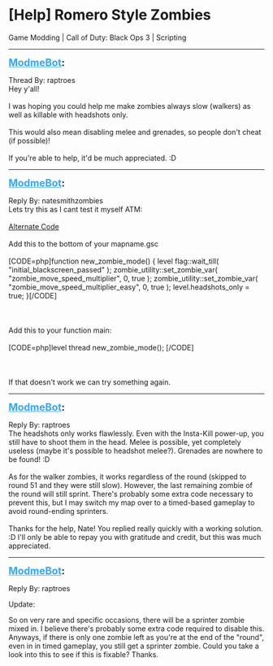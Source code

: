 # [Help] Romero Style Zombies
Game Modding | Call of Duty: Black Ops 3 | Scripting

---
<strong style="font-size: 1.4em;"><span style="text-decoration: underline;text-decoration-color: #34a7f9;"><span style="color:#34a7f9;">ModmeBot</span></span>:</strong>

<p>Thread By: raptroes<br />Hey y&#39;all!<br /><br />I was hoping you could help me make zombies always slow (walkers) as well as killable with headshots only.<br /><br />This would also mean disabling melee and grenades, so people don&#39;t cheat (if possible)!<br /><br />If you&#39;re able to help, it&#39;d be much appreciated. :D</p>

---
<strong style="font-size: 1.4em;"><span style="text-decoration: underline;text-decoration-color: #34a7f9;"><span style="color:#34a7f9;">ModmeBot</span></span>:</strong>

<p>Reply By: natesmithzombies<br />Lets try this as I cant test it myself ATM: <br /><br /><a href="http://pastebin.com/FNzqvLn4">Alternate Code</a><br /><br />Add this to the bottom of your mapname.gsc<br /><br />[CODE=php]function new_zombie_mode() { level flag::wait_till( &quot;initial_blackscreen_passed&quot; ); zombie_utility::set_zombie_var( &quot;zombie_move_speed_multiplier&quot;, 0, true ); zombie_utility::set_zombie_var( &quot;zombie_move_speed_multiplier_easy&quot;, 0, true ); level.headshots_only = true; }[/CODE]<br /><br /><br /><br />Add this to your function main: <br /><br />[CODE=php]level thread new_zombie_mode(); [/CODE]<br /><br /><br /><br />If that doesn&#39;t work we can try something again.</p>

---
<strong style="font-size: 1.4em;"><span style="text-decoration: underline;text-decoration-color: #34a7f9;"><span style="color:#34a7f9;">ModmeBot</span></span>:</strong>

<p>Reply By: raptroes<br />The headshots only works flawlessly. Even with the Insta-Kill power-up, you still have to shoot them in the head. Melee is possible, yet completely useless (maybe it&#39;s possible to headshot melee?). Grenades are nowhere to be found! :D<br /><br />As for the walker zombies, it works regardless of the round (skipped to round 51 and they were still slow). However, the last remaining zombie of the round will still sprint. There&#39;s probably some extra code necessary to prevent this, but I may switch my map over to a timed-based gameplay to avoid round-ending sprinters.<br /><br />Thanks for the help, Nate! You replied really quickly with a working solution. :D I&#39;ll only be able to repay you with gratitude and credit, but this was much appreciated.</p>

---
<strong style="font-size: 1.4em;"><span style="text-decoration: underline;text-decoration-color: #34a7f9;"><span style="color:#34a7f9;">ModmeBot</span></span>:</strong>

<p>Reply By: raptroes<br /><p style="text-align:left;">Update:</p><p style="text-align:left;">So on very rare and specific occasions, there will be a sprinter zombie mixed in. I believe there&#39;s probably some extra code required to disable this. Anyways, if there is only one zombie left as you&#39;re at the end of the &quot;round&quot;, even in in timed gameplay, you still get a sprinter zombie. Could you take a look into this to see if this is fixable? Thanks.</p></p>
